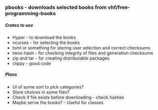 ### pbooks - downloads selected books from vhf/free-programming-books

##### Crates to use
* Hyper - to download the books
* ncurses - for selecting the books
* toml or something for storing user selection and correct checksums
* twox-hash - for checking integrity of files and generation checksums
* zip and tar - for creating distributable packages
* clippy - good code

##### Plans
* UI of some sort to pick categories?
* Store choices in some files?
* Check if file exists before downloading - check hashes
* Maybe serve the books? - Useful for classes
